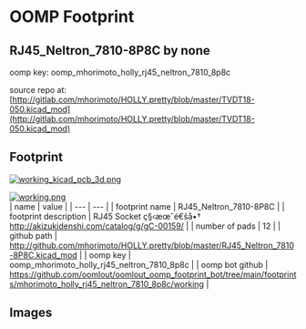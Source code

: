 # OOMP Footprint  
## RJ45_Neltron_7810-8P8C  by none  
  
oomp key: oomp_mhorimoto_holly_rj45_neltron_7810_8p8c  
  
source repo at: [http://gitlab.com/mhorimoto/HOLLY.pretty/blob/master/TVDT18-050.kicad_mod](http://gitlab.com/mhorimoto/HOLLY.pretty/blob/master/TVDT18-050.kicad_mod)  
## Footprint  
  
[![working_kicad_pcb_3d.png](working_kicad_pcb_3d_600.png)](working_kicad_pcb_3d.png)  
  
[![working.png](working_600.png)](working.png)  
| name | value | 
| --- | --- | 
| footprint name | RJ45_Neltron_7810-8P8C | 
| footprint description | RJ45 Socket ç§‹æœˆé€šå•† http://akizukidenshi.com/catalog/g/gC-00159/ | 
| number of pads | 12 | 
| github path | http://github.com/mhorimoto/HOLLY.pretty/blob/master/RJ45_Neltron_7810-8P8C.kicad_mod | 
| oomp key | oomp_mhorimoto_holly_rj45_neltron_7810_8p8c | 
| oomp bot github | https://github.com/oomlout/oomlout_oomp_footprint_bot/tree/main/footprints/mhorimoto_holly_rj45_neltron_7810_8p8c/working | 
## Images  
